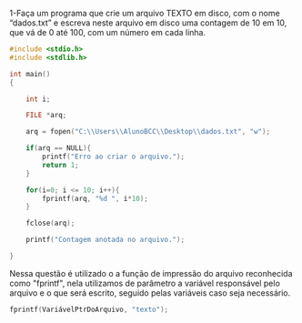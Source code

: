 1-Faça um programa que crie um arquivo TEXTO em disco, com o nome “dados.txt” e escreva neste
arquivo em disco uma contagem de 10 em 10, que vá de 0 até 100, com um número em cada linha.
```C
#include <stdio.h>
#include <stdlib.h>

int main()
{

    int i;

    FILE *arq;

    arq = fopen("C:\\Users\\AlunoBCC\\Desktop\\dados.txt", "w");

    if(arq == NULL){
        printf("Erro ao criar o arquivo.");
        return 1;
    }

    for(i=0; i <= 10; i++){
        fprintf(arq, "%d ", i*10);
    }

    fclose(arq);

    printf("Contagem anotada no arquivo.");

}

```

Nessa questão é utilizado o a função de impressão do arquivo reconhecida como "fprintf", nela utilizamos de parâmetro a variável responsável pelo arquivo e o que será escrito, seguido pelas variáveis caso seja necessário.
```C
fprintf(VariávelPtrDoArquivo, "texto");
```
